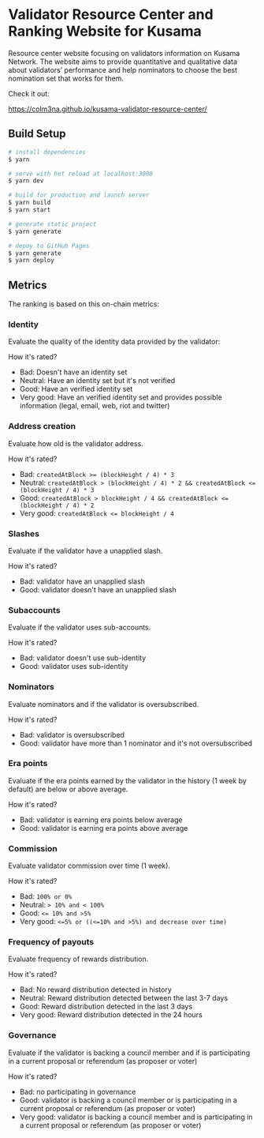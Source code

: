 # Validator Resource Center and Ranking Website for Kusama

Resource center website focusing on validators information on Kusama Network. The website aims to provide quantitative and qualitative data about validators’ performance and help nominators to choose the best nomination set that works for them.

Check it out:

https://colm3na.github.io/kusama-validator-resource-center/

## Build Setup

```bash
# install dependencies
$ yarn

# serve with hot reload at localhost:3000
$ yarn dev

# build for production and launch server
$ yarn build
$ yarn start

# generate static project
$ yarn generate

# depoy to GitHub Pages
$ yarn generate
$ yarn deploy
```

## Metrics

The ranking is based on this on-chain metrics:

### Identity

Evaluate the quality of the identity data provided by the validator:

How it's rated?

- Bad: Doesn't have an identity set
- Neutral: Have an identity set but it's not verified
- Good: Have an verified identity set
- Very good: Have an verified identity set and provides possible information (legal, email, web, riot and twitter)

### Address creation

Evaluate how old is the validator address.

How it's rated?

- Bad: `createdAtBlock >= (blockHeight / 4) * 3`
- Neutral: `createdAtBlock > (blockHeight / 4) * 2 && createdAtBlock <= (blockHeight / 4) * 3`
- Good: `createdAtBlock > blockHeight / 4 && createdAtBlock <= (blockHeight / 4) * 2`
- Very good: `createdAtBlock <= blockHeight / 4`

### Slashes

Evaluate if the validator have a unapplied slash.

How it's rated?

- Bad: validator have an unapplied slash
- Good: validator doesn't have an unapplied slash

### Subaccounts

Evaluate if the validator uses sub-accounts.

How it's rated?

- Bad: validator doesn't use sub-identity
- Good: validator uses sub-identity

### Nominators

Evaluate nominators and if the validator is oversubscribed.

How it's rated?

- Bad: validator is oversubscribed
- Good: validator have more than 1 nominator and it's not oversubscribed 

### Era points

Evaluate if the era points earned by the validator in the history (1 week by default) are below or above average.

How it's rated?

- Bad: validator is earning era points below average
- Good: validator is earning era points above average

### Commission

Evaluate validator commission over time (1 week).

How it's rated?

- Bad: `100% or 0%`
- Neutral: `> 10% and < 100%` 
- Good: `<= 10% and >5%`
- Very good: `<=5% or ((<=10% and >5%) and decrease over time)`


### Frequency of payouts

Evaluate frequency of rewards distribution.

How it's rated?

- Bad: No reward distribution detected in history
- Neutral: Reward distribution detected between the last 3-7 days
- Good: Reward distribution detected in the last 3 days
- Very good: Reward distribution detected in the 24 hours

### Governance

Evaluate if the validator is backing a council member and if is participating in a current proposal or referendum (as proposer or voter)

How it's rated?

- Bad: no participating in governance
- Good: validator is backing a council member or is participating in a current proposal or referendum (as proposer or voter)
- Very good: validator is backing a council member and is participating in a current proposal or referendum (as proposer or voter)